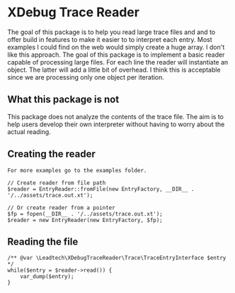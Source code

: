 # XDebug Trace Reader

The goal of this package is to help you read large trace files and and to offer build in features to make it easier to to interpret each entry.
Most examples I could find on the web would simply create a huge array. I don't like this approach. The goal of this package is to implement a basic reader capable
of processing large files. For each line the reader will instantiate an object. The latter will add a little bit of overhead.
I think this is acceptable since we are processing only one object per iteration.

## What this package is not
This package does not analyze the contents of the trace file. The aim is to help users develop their own interpreter without having to worry about the actual reading.


## Creating the reader

`For more examples go to the examples folder.`

```
// Create reader from file path
$reader = EntryReader::fromFile(new EntryFactory, __DIR__ . '/../assets/trace.out.xt');

// Or create reader from a pointer
$fp = fopen(__DIR__ . '/../assets/trace.out.xt');
$reader = new EntryReader(new EntryFactory, $fp);
```


## Reading the file
```
/** @var \Leadtech\XDebugTraceReader\Trace\TraceEntryInterface $entry */
while($entry = $reader->read()) {
    var_dump($entry);
}
```
